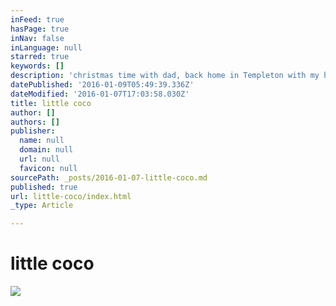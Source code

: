 ```yaml
---
inFeed: true
hasPage: true
inNav: false
inLanguage: null
starred: true
keywords: []
description: 'christmas time with dad, back home in Templeton with my holiday hoodie :)'
datePublished: '2016-01-09T05:49:39.336Z'
dateModified: '2016-01-07T17:03:58.030Z'
title: little coco
author: []
authors: []
publisher:
  name: null
  domain: null
  url: null
  favicon: null
sourcePath: _posts/2016-01-07-little-coco.md
published: true
url: little-coco/index.html
_type: Article

---
```

# little coco
![](https://the-grid-user-content.s3-us-west-2.amazonaws.com/a3f1ae4c-c0d4-41fd-a4a1-fbdb72c16f83.gif)